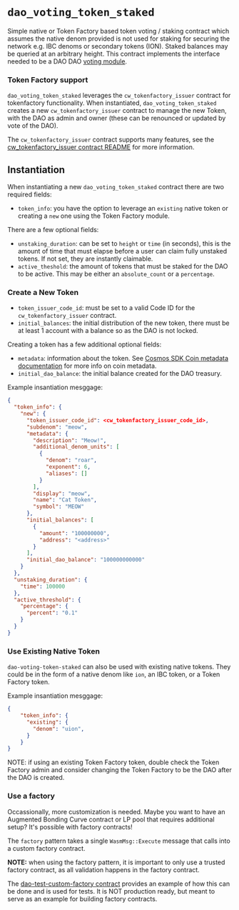 # `dao_voting_token_staked`

Simple native or Token Factory based token voting / staking contract which assumes the native denom provided is not used for staking for securing the network e.g. IBC denoms or secondary tokens (ION). Staked balances may be queried at an arbitrary height. This contract implements the interface needed to be a DAO DAO [voting module](https://github.com/DA0-DA0/dao-contracts/wiki/DAO-DAO-Contracts-Design#the-voting-module).

### Token Factory support
`dao_voting_token_staked` leverages the `cw_tokenfactory_issuer` contract for tokenfactory functionality. When instantiated, `dao_voting_token_staked` creates a new `cw_tokenfactory_issuer` contract to manage the new Token, with the DAO as admin and owner (these can be renounced or updated by vote of the DAO).

The `cw_tokenfactory_issuer` contract supports many features, see the [cw_tokenfactory_issuer contract README](../../external/cw-tokenfactory-issuer/README.md) for more information.

## Instantiation
When instantiating a new `dao_voting_token_staked` contract there are two required fields:
- `token_info`: you have the option to leverage an `existing` native token or creating a `new` one using the Token Factory module.

There are a few optional fields:
- `unstaking_duration`: can be set to `height` or `time` (in seconds), this is the amount of time that must elapse before a user can claim fully unstaked tokens. If not set, they are instantly claimable.
- `active_theshold`: the amount of tokens that must be staked for the DAO to be active. This may be either an `absolute_count` or a `percentage`.

### Create a New Token
- `token_issuer_code_id`: must be set to a valid Code ID for the `cw_tokenfactory_issuer` contract.
- `initial_balances`: the initial distribution of the new token, there must be at least 1 account with a balance so as the DAO is not locked.

Creating a token has a few additional optional fields:
- `metadata`: information about the token. See [Cosmos SDK Coin metadata documentation](https://docs.cosmos.network/main/architecture/adr-024-coin-metadata) for more info on coin metadata.
- `initial_dao_balance`: the initial balance created for the DAO treasury. 

Example insantiation mesggage:
``` json
{
  "token_info": {
    "new": {
      "token_issuer_code_id": <cw_tokenfactory_issuer_code_id>,
      "subdenom": "meow",
      "metadata": {
        "description": "Meow!",
        "additional_denom_units": [
          {
            "denom": "roar",
            "exponent": 6,
            "aliases": []
          }
        ],
        "display": "meow",
        "name": "Cat Token",
        "symbol": "MEOW"
      },
      "initial_balances": [
        {
          "amount": "100000000",
          "address": "<address>"
        }
      ],
      "initial_dao_balance": "100000000000"
    }
  },
  "unstaking_duration": {
    "time": 100000
  },
  "active_threshold": {
    "percentage": {
      "percent": "0.1"
    }
  }
}
```

### Use Existing Native Token
`dao-voting-token-staked` can also be used with existing native tokens. They could be in the form of a native denom like `ion`, an IBC token, or a Token Factory token.

Example insantiation mesggage:

``` json
{
    "token_info": {
      "existing": {
        "denom": "uion",
      }
    }
}
```

NOTE: if using an existing Token Factory token, double check the Token Factory admin and consider changing the Token Factory to be the DAO after the DAO is created.

### Use a factory
Occassionally, more customization is needed. Maybe you want to have an Augmented Bonding Curve contract or LP pool that requires additional setup? It's possible with factory contracts!

The `factory` pattern takes a single `WasmMsg::Execute` message that calls into a custom factory contract.

**NOTE:** when using the factory pattern, it is important to only use a trusted factory contract, as all validation happens in the factory contract.

The [dao-test-custom-factory contract](../test/dao-test-custom-factory) provides an example of how this can be done and is used for tests. It is NOT production ready, but meant to serve as an example for building factory contracts.
